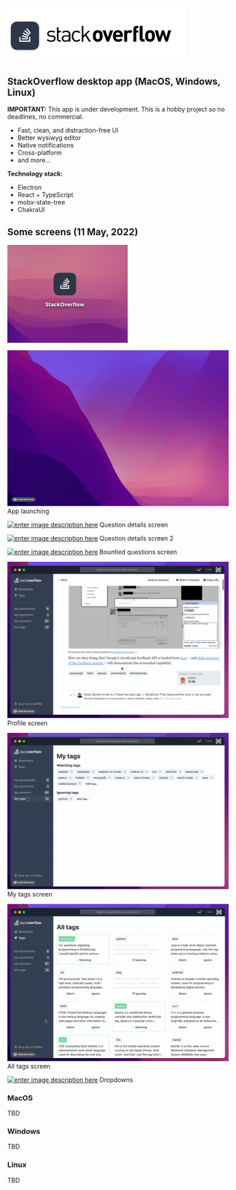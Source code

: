 <img src="assets/screenshots/readme_logo.png" width="405" />

## StackOverflow desktop app (MacOS, Windows, Linux)

**IMPORTANT:** This app is under development. This is a hobby project so no deadlines, no commercial.


- Fast, clean, and distraction-free UI
- Better wysiwyg editor
- Native notifications
- Cross-platform
- and more...

**Technology stack:**
- Electron
- React + TypeScript
- mobx-state-tree
- ChakraUI

## Some screens (11 May, 2022)

<img src="assets/screenshots/app-icon.png" width="274" />


[![enter image description here][1]][1]
App launching

[![enter image description here][2]][2]
Question details screen

[![enter image description here][3]][3]
Question details screen 2

[![enter image description here][4]][4]
Bountied questions screen

[![enter image description here][5]][5]
Profile screen

[![enter image description here][6]][6]
My tags screen

[![enter image description here][7]][7]
All tags screen

[![enter image description here][8]][8]
Dropdowns


[1]: assets/screenshots/Loading.gif
[2]: assets/screenshots/Question%20details.gif
[3]: assets/screenshots/Question%20details%202.gif
[4]: assets/screenshots/Bountied.gif
[5]: assets/screenshots/Profile.gif
[6]: assets/screenshots/My%20tags.gif
[7]: assets/screenshots/Tags.gif
[8]: assets/screenshots/Dropdowns.gif
[9]: assets/screenshots/App%20Icon.png

### MacOS
TBD

### Windows
TBD

### Linux
TBD
